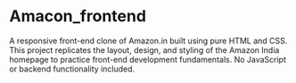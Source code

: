 # Amacon_frontend
A responsive front-end clone of Amazon.in built using pure HTML and CSS. This project replicates the layout, design, and styling of the Amazon India homepage to practice front-end development fundamentals. No JavaScript or backend functionality included.
